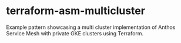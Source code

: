 # terraform-asm-multicluster
Example pattern showcasing a multi cluster implementation of Anthos Service Mesh with private GKE clusters using Terraform.
